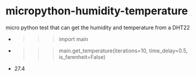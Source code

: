# micropython-humidity-temperature
micro python test that can get the humidity and temperature from a DHT22

- >>> import main
- >>> main.get_temperature(iterations=10, time_delay=0.5, is_farenheit=False)  
- 27.4
